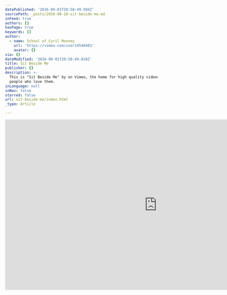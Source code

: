 ```yaml
---
datePublished: '2016-09-01T20:58:49.504Z'
sourcePath: _posts/2016-08-10-sit-beside-me.md
inFeed: true
authors: []
hasPage: true
keywords: []
author:
  - name: School of Cyril Mooney
    url: 'https://vimeo.com/user14540483'
    avatar: {}
via: {}
dateModified: '2016-09-01T20:58:49.028Z'
title: Sit Beside Me
publisher: {}
description: >-
  This is "Sit Beside Me" by on Vimeo, the home for high quality videos and the
  people who love them.
inLanguage: null
inNav: false
starred: false
url: sit-beside-me/index.html
_type: Article

---
```

<iframe src="https://cdn.embedly.com/widgets/media.html?src=https%3A%2F%2Fplayer.vimeo.com%2Fvideo%2F91394319&amp;url=https%3A%2F%2Fvimeo.com%2F91394319&amp;image=https%3A%2F%2Fi.vimeocdn.com%2Fvideo%2F470727677_1280.jpg&amp;key=b7d04c9b404c499eba89ee7072e1c4f7&amp;type=text%2Fhtml&amp;schema=vimeo" width="1000" height="563" scrolling="no" frameborder="0" allowfullscreen="" style=""></iframe>